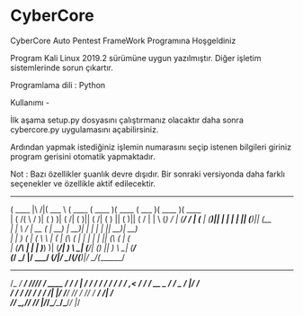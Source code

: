 # CyberCore
CyberCore Auto Pentest FrameWork Programına Hoşgeldiniz

Program Kali Linux 2019.2 sürümüne uygun yazılmıştır. Diğer işletim sistemlerinde sorun çıkartır.

Programlama dili : Python

Kullanımı -

İlk aşama setup.py dosyasını çalıştırmanız olacaktır daha sonra cybercore.py uygulamasını açabilirsiniz.

Ardından yapmak istediğiniz işlemin numarasını seçip istenen bilgileri giriniz program gerisini otomatik yapmaktadır.

Not : Bazı özellikler şuanlık devre dışıdır. Bir sonraki versiyonda daha farklı seçenekler ve özellikle aktif edilecektir.

 _______           ______   _______  _______  _______  _______  _______  _______ 
(  ____ \|\     /|(  ___ \ (  ____ \(  ____ )(  ____ \(  ___  )(  ____ )(  ____ \
| (    \/( \   / )| (   ) )| (    \/| (    )|| (    \/| (   ) || (    )|| (    \/
| |       \ (_) / | (__/ / | (__    | (____)|| |      | |   | || (____)|| (__    
| |        \   /  |  __ (  |  __)   |     __)| |      | |   | ||     __)|  __)   
| |         ) (   | (  \ \ | (      | (\ (   | |      | |   | || (\ (   | (      
| (____/\   | |   | )___) )| (____/\| ) \ \__| (____/\| (___) || ) \ \__| (____/\
(_______/   \_/   |/ \___/ (_______/|/   \__/(_______/(_______)|/   \__/(_______/




 ______           __ __ __              __     _   __       
 /_  __/_  _______/ //_// /   ____      / /__  / | / /
  / / / / / / ___/ ,<  / /   / __ \__  / / _ \/  |/ /   
 / / / /_/ / /  / /| |/ /___/ /_/ / /_/ /  __/ /|  /   
/_/  \__,_/_/  /_/ |_/_____/\____/\____/\___/_/ |_/
